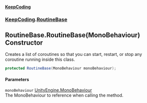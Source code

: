 #### [KeepCoding](index.md 'index')
### [KeepCoding](KeepCoding.md 'KeepCoding').[RoutineBase](KeepCoding_RoutineBase.md 'KeepCoding.RoutineBase')
## RoutineBase.RoutineBase(MonoBehaviour) Constructor
Creates a list of coroutines so that you can start, restart, or stop any coroutine running inside this class.  
```csharp
protected RoutineBase(MonoBehaviour monoBehaviour);
```
#### Parameters
<a name='KeepCoding_RoutineBase_RoutineBase(MonoBehaviour)_monoBehaviour'></a>
`monoBehaviour` [UnityEngine.MonoBehaviour](https://docs.microsoft.com/en-us/dotnet/api/UnityEngine.MonoBehaviour 'UnityEngine.MonoBehaviour')  
The MonoBehaviour to reference when calling the method.
  
